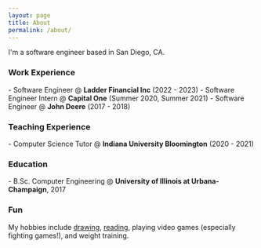 ```yaml
---
layout: page
title: About
permalink: /about/
---
```


  <p>I'm a software engineer based in San Diego, CA.</p>
  <h3>Work Experience</h3>
  - Software Engineer @ <b>Ladder Financial Inc</b> (2022 - 2023)
  - Software Engineer Intern @ <b>Capital One</b> (Summer 2020, Summer 2021)
  - Software Engineer @ <b>John Deere</b> (2017 - 2018)
  <h3>Teaching Experience</h3>
  - Computer Science Tutor @ <b>Indiana University Bloomington</b> (2020 - 2021)
  <h3>Education</h3>
  - B.Sc. Computer Engineering @ <b>University of Illinois at Urbana-Champaign</b>, 2017
  <h3>Fun</h3>
  <p>My hobbies include <a href="/design"> drawing</a>, <a href="/misc#readinglist">reading</a>, playing video games (especially fighting games!), and weight training.</p>
